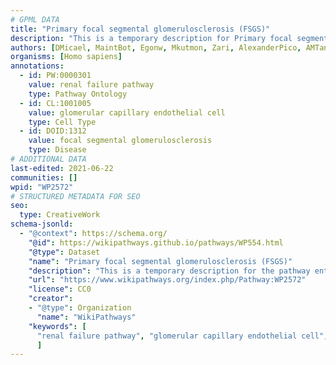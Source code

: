 ```yaml
---
# GPML DATA
title: "Primary focal segmental glomerulosclerosis (FSGS)"
description: "This is a temporary description for Primary focal segmental glomerulosclerosis (FSGS)"
authors: [DMicael, MaintBot, Egonw, Mkutmon, Zari, AlexanderPico, AMTan, Khanspers, Eweitz, Finterly]
organisms: [Homo sapiens]
annotations:
  - id: PW:0000301
    value: renal failure pathway
    type: Pathway Ontology
  - id: CL:1001005
    value: glomerular capillary endothelial cell
    type: Cell Type
  - id: DOID:1312
    value: focal segmental glomerulosclerosis
    type: Disease
# ADDITIONAL DATA
last-edited: 2021-06-22
communities: []
wpid: "WP2572"
# STRUCTURED METADATA FOR SEO
seo:
  type: CreativeWork
schema-jsonld:
  - "@context": https://schema.org/
    "@id": https://wikipathways.github.io/pathways/WP554.html
    "@type": Dataset
    "name": "Primary focal segmental glomerulosclerosis (FSGS)"
    "description": "This is a temporary description for the pathway entitled: Primary focal segmental glomerulosclerosis (FSGS)"
    "url": "https://www.wikipathways.org/index.php/Pathway:WP2572"
    "license": CC0
    "creator":
    - "@type": Organization
      "name": "WikiPathways"
    "keywords": [
      "renal failure pathway", "glomerular capillary endothelial cell", "focal segmental glomerulosclerosis",
      ]
---
```

